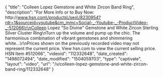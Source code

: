 {
    "title": "Colleen Lopez Gemstone and White Zircon Band Ring",
    "description": "For More Info or to Buy Now: http:\/\/www.hsn.com\/products\/seo\/8230954?rdr=1&sourceid=youtube&cm_mmc=Social-_-Youtube-_-ProductVideo-_-512066\r\nColleen Lopez \"So Divine\" Gemstone and White Zircon Sterling Silver Cluster Ring\nTurn up the volume and pump up the chic. The harmonious combination of vibrant gemstones and shimmering white...\r\nPrices shown on the previously recorded video may not represent the current price.  View hsn.com to view the current selling price. HSN Item #512066",
    "videoid": "112332648",
    "date_created": "1498072494",
    "date_modified": "1504059703",
    "type": "captivate",
    "layout": "video",
    "url": "\/v\/colleen-lopez-gemstone-and-white-zircon-band-ring\/112332648"
}